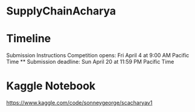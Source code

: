 # SupplyChainAcharya

# Timeline
Submission Instructions
Competition opens: Fri April 4 at 9:00 AM Pacific Time
** Submission deadline: Sun April 20 at 11:59 PM Pacific Time

# Kaggle Notebook
https://www.kaggle.com/code/sonneygeorge/scacharyav1
